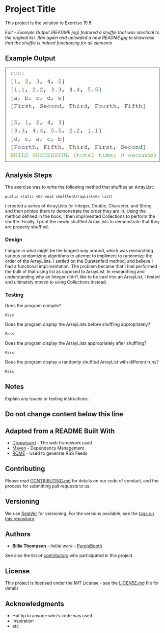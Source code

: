 # Project Title

This project is the solution to Exercise 19.8

*Edit - Example Output (README.jpg) featured a shuffle that was identical to the original list. Ran again and uploaded a new README.jpg to showcase that the shuffle is indeed functioning for all elements*

## Example Output

![Sample Output](README.jpg)

## Analysis Steps

The exercise was to write the following method that shuffles an ArrayList:

```
public static <E> void shuffle(ArrayList<E> list)
```
  
I created a series of ArrayLists for Integer, Double, Character, and String and then printed them to demonstrate the order they are in. Using the method defined in the book, I then implimented Collections to perform the shuffle. Finally, I print the newly shuffled ArrayLists to demonstrate that they are properly shuffled.

### Design

I began in what might be the longest way around, which was researching various randomizing algorithms to attempt to impliment to randomize the order of the ArrayLists. I settled on the Durstenfeld method, and believe I had a functional implimentation. The problem became that I had performed the bulk of that using list as opposed to ArrayList. In researching and understanding why an Integer didn't like to be cast into an ArrayList, I tested and ultimately moved to using Collections instead.

### Testing

Does the program compile?

```
Pass
```

Does the program display the ArrayLists before shuffling appropriately?

```
Pass
```

Does the program display the ArrayLists appropriately after shuffling?

```
Pass
```

Does the program display a randomly shuffled ArrayList with different runs?

```
Pass
```

## Notes

Explain any issues or testing instructions.

## Do not change content below this line
## Adapted from a README Built With

* [Dropwizard](http://www.dropwizard.io/1.0.2/docs/) - The web framework used
* [Maven](https://maven.apache.org/) - Dependency Management
* [ROME](https://rometools.github.io/rome/) - Used to generate RSS Feeds

## Contributing

Please read [CONTRIBUTING.md](https://gist.github.com/PurpleBooth/b24679402957c63ec426) for details on our code of conduct, and the process for submitting pull requests to us.

## Versioning

We use [SemVer](http://semver.org/) for versioning. For the versions available, see the [tags on this repository](https://github.com/your/project/tags). 

## Authors

* **Billie Thompson** - *Initial work* - [PurpleBooth](https://github.com/PurpleBooth)

See also the list of [contributors](https://github.com/your/project/contributors) who participated in this project.

## License

This project is licensed under the MIT License - see the [LICENSE.md](LICENSE.md) file for details

## Acknowledgments

* Hat tip to anyone who's code was used
* Inspiration
* etc
